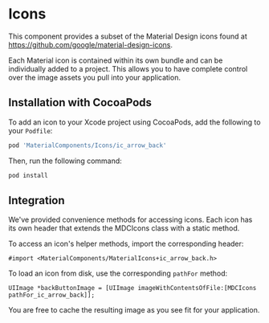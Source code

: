 # Icons

This component provides a subset of the Material Design icons found at
https://github.com/google/material-design-icons.

Each Material icon is contained within its own bundle and can be individually added to a project.
This allows you to have complete control over the image assets you pull into your application.

## Installation with CocoaPods

To add an icon to your Xcode project using CocoaPods, add the following to your `Podfile`:

```bash
pod 'MaterialComponents/Icons/ic_arrow_back'
```

Then, run the following command:

```bash
pod install
```

## Integration

We've provided convenience methods for accessing icons. Each icon has its own header that extends
the MDCIcons class with a static method.

To access an icon's helper methods, import the corresponding header:

    #import <MaterialComponents/MaterialIcons+ic_arrow_back.h>

To load an icon from disk, use the corresponding `pathFor` method:

    UIImage *backButtonImage = [UIImage imageWithContentsOfFile:[MDCIcons pathFor_ic_arrow_back]];

You are free to cache the resulting image as you see fit for your application.

